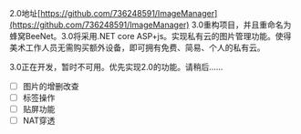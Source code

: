2.0地址[https://github.com/736248591/ImageManager](https://github.com/736248591/ImageManager)
3.0重构项目，并且重命名为蜂窝BeeNet。3.0将采用.NET core ASP+js。实现私有云的图片管理功能。使得美术工作人员无需购买额外设备，即可拥有免费、简易、个人的私有云。

3.0正在开发，暂时不可用。优先实现2.0的功能。请稍后……

- [ ] 图片的增删改查
- [ ] 标签操作
- [ ] 贴屏功能
- [ ] NAT穿透